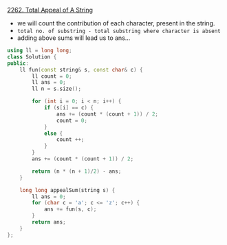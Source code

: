 [2262. Total Appeal of A String](https://leetcode.com/problems/total-appeal-of-a-string/)

- we will count the contribution of each character, present in the string.
- `total no. of substring - total substring where character is absent`
- adding above sums will lead us to ans...

```cpp
using ll = long long;
class Solution {
public:
    ll fun(const string& s, const char& c) {
        ll count = 0;
        ll ans = 0;
        ll n = s.size();

        for (int i = 0; i < n; i++) {
            if (s[i] == c) {
                ans += (count * (count + 1)) / 2;
                count = 0;
            }
            else {
                count ++;
            }
        }
        ans += (count * (count + 1)) / 2;

        return (n * (n + 1)/2) - ans;
    }

    long long appealSum(string s) {
        ll ans = 0;
        for (char c = 'a'; c <= 'z'; c++) {
            ans += fun(s, c);
        }
        return ans;
    }
};
```
